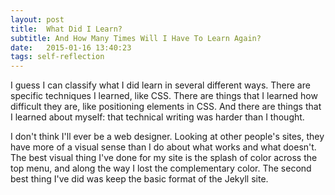 ```yaml
---
layout: post
title:  What Did I Learn?
subtitle: And How Many Times Will I Have To Learn Again?
date:   2015-01-16 13:40:23
tags: self-reflection
---
```

I guess I can classify what I did learn in several different ways. There are specific techniques I learned, like CSS. There are things that I learned how difficult they are, like positioning elements in CSS. And there are things that I learned about myself: that technical writing was harder than I thought.

I don't think I'll ever be a web designer. Looking at other people's sites, they have more of a visual sense than I do about what works and what doesn't. The best visual thing I've done for my site is the splash of color across the top menu, and along the way I lost the complementary color. The second best thing I've did was keep the basic format of the Jekyll site.
